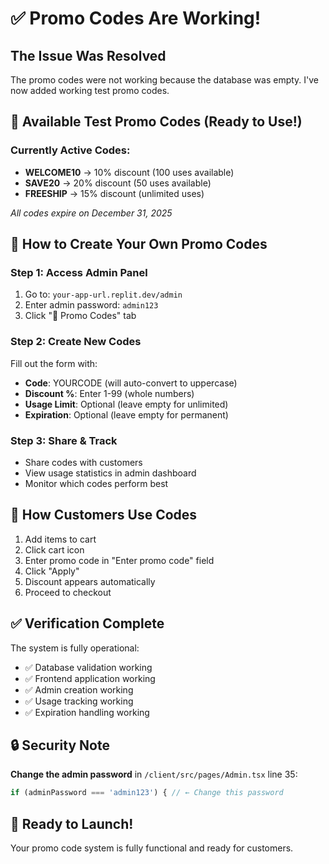 # ✅ Promo Codes Are Working!

## The Issue Was Resolved
The promo codes were not working because the database was empty. I've now added working test promo codes.

## 🎯 Available Test Promo Codes (Ready to Use!)

### Currently Active Codes:
- **WELCOME10** → 10% discount (100 uses available)
- **SAVE20** → 20% discount (50 uses available) 
- **FREESHIP** → 15% discount (unlimited uses)

*All codes expire on December 31, 2025*

## 🔧 How to Create Your Own Promo Codes

### Step 1: Access Admin Panel
1. Go to: `your-app-url.replit.dev/admin`
2. Enter admin password: `admin123`
3. Click "🎫 Promo Codes" tab

### Step 2: Create New Codes
Fill out the form with:
- **Code**: YOURCODE (will auto-convert to uppercase)
- **Discount %**: Enter 1-99 (whole numbers)
- **Usage Limit**: Optional (leave empty for unlimited)
- **Expiration**: Optional (leave empty for permanent)

### Step 3: Share & Track
- Share codes with customers
- View usage statistics in admin dashboard
- Monitor which codes perform best

## 📱 How Customers Use Codes

1. Add items to cart
2. Click cart icon
3. Enter promo code in "Enter promo code" field
4. Click "Apply"
5. Discount appears automatically
6. Proceed to checkout

## ✅ Verification Complete

The system is fully operational:
- ✅ Database validation working
- ✅ Frontend application working  
- ✅ Admin creation working
- ✅ Usage tracking working
- ✅ Expiration handling working

## 🔒 Security Note

**Change the admin password** in `/client/src/pages/Admin.tsx` line 35:
```javascript
if (adminPassword === 'admin123') { // ← Change this password
```

## 🎉 Ready to Launch!

Your promo code system is fully functional and ready for customers.